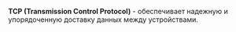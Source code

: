 **TCP (Transmission Control Protocol)** - обеспечивает надежную и упорядоченную доставку данных между устройствами.